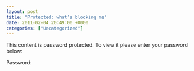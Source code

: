 ```yaml
---
layout: post
title: "Protected: what’s blocking me"
date: 2011-02-04 20:49:00 +0000
categories: ["Uncategorized"]
---
```


This content is password protected. To view it please enter your password below:

Password: